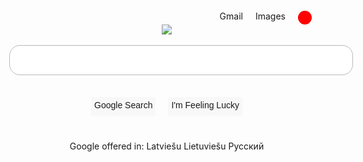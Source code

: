 <!DOCTYPE html>
<html>

<head>
        <title>Google</title>  
</head>

<style>
   body {
       margin: 0;
       display: flex;
       flex-direction: column;
   }

   #nav {
       display: flex;
       justify-content: flex-end;
       margin-top: 20px;
    
   }

   #nav a {
       margin-right: 20px;

   }

   #nav a.image {
       width: 22px;
       height: 22px;
       background: red;
       border-radius: 15px;
   }

   #middle {
       flex-grow: 1;
       display: flex;
       flex-direction: column;
       justify-content: center;
       align-items: center;
   }

   #photo {
       text-align:center;
    
   }

   a {
        text-decoration: none;
   }
   
   a:hover {
        text-decoration: underline;
   }

   #searchbar {
       text-align: center;
       margin-top: 17px;
   }

   #search {
       padding-top: 13px;
       padding-bottom: 18px;
       width: 550px;
       outline: 0;
       padding-left: 15px;
       border-radius: 17px;
       border: 1px solid #bbb8b8;
   }

   #search:hover {
       box-shadow:0 0 5px 1px rgb(94, 94, 94);
   }

   #buttons { 
       display: flex;
       justify-content: center;
       margin-top: 35px;
   }

   .button {
       margin-left: 10px;
       margin-right: 10px;
       padding: 5px 5px;
       cursor: pointer;
       height: 20px ;
       border-radius:3px;
       background: rgb(248, 248, 248);
       font-family:sans-serif;
       font-weight: 300 ;
   }

   .button:hover{
       box-shadow:0 0 2px 1px rgb(99, 99, 99)
   }

   #words {
       margin-top: 40px;
       text-align: center; 
   }

   #word-style {
       font-family: sans-serif;

   }

</style>

<body>

   <div id="nav">
        <a class="link1">Gmail</a>
        <a class="link2">Images</a>
        <a class="image"></a>
   </div>

  <div id="middle">

  </div>
  <div id="photo">
        <img src="https://www.google.com/images/branding/googlelogo/1x/googlelogo_color_272x92dp.png">
   </div>
   
<div id="searchbar">

   <input id="search" type="text">
   
</div>

<div id="buttons">
           <div class="button">
                Google Search
      </div>
           <div class="button">
                I'm Feeling Lucky
           </div>
                </div>
                </div>

<div id="words">
          <div class="word-style">
        Google offered in: 
            <a href="">Latviešu</a>
            <a href="">Lietuviešu</a>
            <a href="">Русский</a>  
           </div>
           </div>

</body>

</html>
